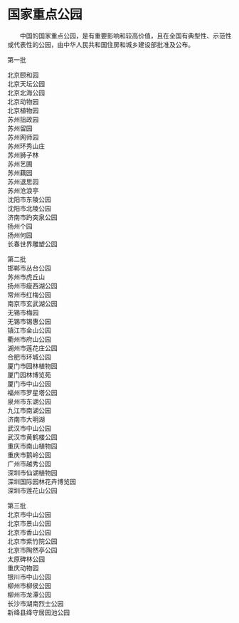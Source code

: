 # 国家重点公园  

&emsp;&emsp;中国的国家重点公园，是有重要影响和较高价值，且在全国有典型性、示范性或代表性的公园，由中华人民共和国住房和城乡建设部批准及公布。  

第一批  

北京颐和园  
北京天坛公园  
北京北海公园  
北京动物园  
北京植物园  
苏州拙政园  
苏州留园  
苏州网师园  
苏州环秀山庄  
苏州狮子林  
苏州艺圃  
苏州藕园  
苏州退思园  
苏州沧浪亭  
沈阳市东陵公园  
沈阳市北陵公园  
济南市趵突泉公园  
扬州个园  
扬州何园  
长春世界雕塑公园  

第二批  
邯郸市丛台公园  
苏州市虎丘山  
扬州市瘦西湖公园  
常州市红梅公园  
南京市玄武湖公园  
无锡市梅园  
无锡市锡惠公园  
镇江市金山公园  
衢州市府山公园  
湖州市莲花庄公园  
合肥市环城公园  
厦门市园林植物园  
厦门园林博览苑  
厦门市中山公园  
福州市罗星塔公园  
泉州市东湖公园  
九江市南湖公园  
济南市大明湖  
武汉市中山公园  
武汉市黄鹤楼公园  
重庆市南山植物园  
重庆市鹅岭公园  
广州市越秀公园  
深圳市仙湖植物园  
深圳国际园林花卉博览园  
深圳市莲花山公园  

第三批  
北京市中山公园  
北京市景山公园  
北京市香山公园  
北京市紫竹院公园  
北京市陶然亭公园  
太原碑林公园  
重庆动物园  
银川市中山公园  
柳州市柳侯公园  
柳州市龙潭公园  
长沙市湖南烈士公园  
新绛县绛守居园池公园  
